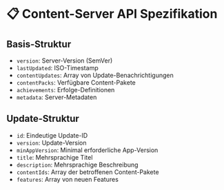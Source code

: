 # 📋 Content-Server API Spezifikation

## Basis-Struktur
- `version`: Server-Version (SemVer)
- `lastUpdated`: ISO-Timestamp
- `contentUpdates`: Array von Update-Benachrichtigungen
- `contentPacks`: Verfügbare Content-Pakete
- `achievements`: Erfolge-Definitionen
- `metadata`: Server-Metadaten

## Update-Struktur
- `id`: Eindeutige Update-ID
- `version`: Update-Version
- `minAppVersion`: Minimal erforderliche App-Version
- `title`: Mehrsprachige Titel
- `description`: Mehrsprachige Beschreibung
- `contentIds`: Array der betroffenen Content-Pakete
- `features`: Array von neuen Features